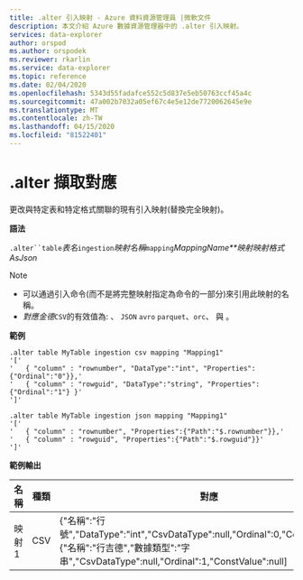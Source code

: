 ```yaml
---
title: .alter 引入映射 - Azure 資料資源管理員 |微軟文件
description: 本文介紹 Azure 數據資源管理器中的 .alter 引入映射。
services: data-explorer
author: orspod
ms.author: orspodek
ms.reviewer: rkarlin
ms.service: data-explorer
ms.topic: reference
ms.date: 02/04/2020
ms.openlocfilehash: 5343d55fadafce552c5d837e5eb50763ccf45a4c
ms.sourcegitcommit: 47a002b7032a05ef67c4e5e12de7720062645e9e
ms.translationtype: MT
ms.contentlocale: zh-TW
ms.lasthandoff: 04/15/2020
ms.locfileid: "81522401"
---
```

# <a name="alter-ingestion-mapping"></a>.alter 擷取對應

更改與特定表和特定格式關聯的現有引入映射(替換完全映射)。

**語法**

`.alter``table`*表名*`ingestion`*映射名稱*`mapping`*MappingName**映射映射格式 AsJson*

> [!NOTE]
> * 可以通過引入命令(而不是將完整映射指定為命令的一部分)來引用此映射的名稱。
> * _對應金德_`CSV`的有效值為: 、 `JSON` `avro` `parquet`、`orc`、 與 。

**範例** 
 
```
.alter table MyTable ingestion csv mapping "Mapping1"
'['
'   { "column" : "rownumber", "DataType":"int", "Properties":{"Ordinal":"0"}},'
'   { "column" : "rowguid", "DataType":"string", "Properties":{"Ordinal":"1"} }'
']'

.alter table MyTable ingestion json mapping "Mapping1"
'['
'   { "column" : "rownumber", "Properties":{"Path":"$.rownumber"}},'
'   { "column" : "rowguid", "Properties":{"Path":"$.rowguid"}}'
']'
```
**範例輸出**

| 名稱     | 種類 | 對應                                                                                                                                                                          |
|----------|------|----------------------------------------------------------------------------------------------------------------------------------------------------------------------------------|
| 映射1 | CSV  | {"名稱":"行號","DataType":"int","CsvDataType":null,"Ordinal":0,"ConstValue":null,{"名稱":"行吉德","數據類型":"字串","CsvDataType":null,"Ordinal":1,"ConstValue":null] |